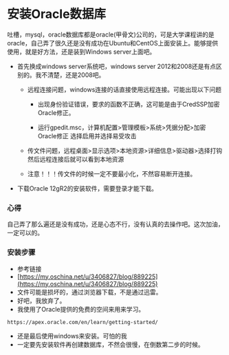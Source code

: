 # 安装Oracle数据库

吐槽，mysql，oracle数据库都是oracle\(甲骨文\)公司的，可是大学课程讲的是oracle，自己弄了很久还是没有成功在Ubuntu和CentOS上面安装上。能够提供使用，就是好方法，还是装到Windows server上面吧。

* 首先换成windows server系统吧，windows server 2012和2008还是有点区别的。我不清楚，还是2008吧。

  * 远程连接问题，windows连接的话直接使用远程连接。可能出现以下问题

    * 出现身份验证错误，要求的函数不正确，这可能是由于CredSSP加密Oracle修正。

    * 运行gpedit.msc，计算机配置&gt;管理模板&gt;系统&gt;凭据分配&gt;加密Oracle修正  选择启用并选择易受攻击

  * 传文件问题，远程桌面&gt;显示选项&gt;本地资源&gt;详细信息&gt;驱动器&gt;选择打钩  然后远程连接后就可以看到本地资源

  * 注意！！！传文件的时候一定不要最小化，不然容易断开连接。

* 下载Oracle 12gR2的安装软件，需要登录才能下载。

### 心得

自己弄了那么遍还是没有成功，还是心态不行，没有认真的去操作吧。这次加油，一定可以的。

### 安装步骤

* 参考链接
* [https://my.oschina.net/u/3406827/blog/889225](https://my.oschina.net/u/3406827/blog/889225)
* 文件可能是损坏的，通过浏览器下载，不是通过迅雷。
* 好吧，我放弃了。
* 我使用了Oracle提供的免费的空间来用来学习。

```
https://apex.oracle.com/en/learn/getting-started/
```

* 还是最后使用windows来安装。可怕的我
* 一定要先安装软件再创建数据库，不然会很慢，在倒数第二步的时候。



